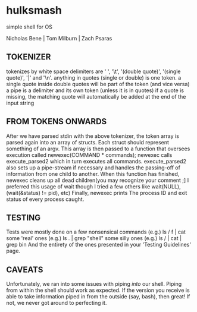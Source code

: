 # hulksmash
simple shell for OS

Nicholas Bene | Tom Milburn | Zach Psaras

TOKENIZER
---------

tokenizes by white space
delimiters are ' ', '\t', '(double quote)', '(single quote)', '|' and '\n'.
anything in quotes (single or double) is one token.
a single quote inside double quotes will be part of the token (and vice versa)
a pipe is a delimiter and its own token (unless it is in quotes)
if a quote is missing, the matching quote will automatically be added at the end of the input string

FROM TOKENS ONWARDS
-------------------

After we have parsed stdin with the above tokenizer,
the token array is parsed again into an array of structs.
Each struct should represent something of an argv.
This array is then passed to a function that oversees execution
called newexec(COMMAND * commands);
newexec calls execute_parsed2 which in turn executes all commands.
execute_parsed2 also sets up a pipe-stream if necessary and handles
the passing-off of information from one child to another. When this
function has finished, newexec cleans up all dead children(you may
recognize your comment ;] I preferred this usage of wait though I tried
a few others like wait(NULL), (wait(&status) != pid), etc)
Finally, newexec prints The process ID and exit status of every
process caught.

TESTING
-------
Tests were mostly done on a few nonsensical commands
	(e.g.) ls / f | cat
some 'real' ones
	(e.g.) ls . | grep "shell"
some silly ones
	(e.g.) ls / | cat | grep bin
And the entirety of the ones presented in your 'Testing Guidelines' page.

CAVEATS
-------

Unfortunately, we ran into some issues with piping _into_ our shell.
Piping from within the shell should work as expected. If the version you
receive is able to take information piped in from the outside (say, bash),
then great! If not, we never got around to perfecting it.

